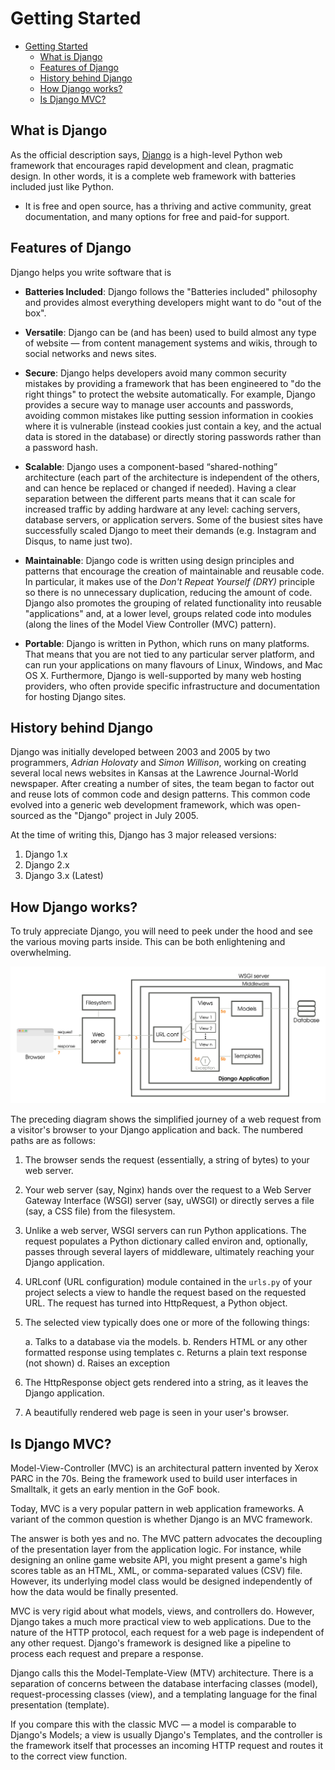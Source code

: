 # Getting Started

- [Getting Started](#getting-started)
  - [What is Django](#what-is-django)
  - [Features of Django](#features-of-django)
  - [History behind Django](#history-behind-django)
  - [How Django works?](#how-django-works)
  - [Is Django MVC?](#is-django-mvc)

## What is Django

As the official description says, [Django](https://djangoproject.com) is a high-level Python web framework that encourages rapid development and clean, pragmatic design. In other words, it is a complete web framework with batteries included just like Python.

- It is free and open source, has a thriving and active community, great documentation, and many options for free and paid-for support.

## Features of Django

Django helps you write software that is

- **Batteries Included**: Django follows the "Batteries included" philosophy and provides almost everything developers might want to do "out of the box".

- **Versatile**: Django can be (and has been) used to build almost any type of website — from content management systems and wikis, through to social networks and news sites.

- **Secure**: Django helps developers avoid many common security mistakes by providing a framework that has been engineered to "do the right things" to protect the website automatically. For example, Django provides a secure way to manage user accounts and passwords, avoiding common mistakes like putting session information in cookies where it is vulnerable (instead cookies just contain a key, and the actual data is stored in the
database) or directly storing passwords rather than a password hash.

- **Scalable**: Django uses a component-based “shared-nothing” architecture (each part of the architecture is independent of the others, and can hence be replaced or changed if needed). Having a clear separation between the different parts means that it can scale for increased traffic by adding hardware at any level: caching servers, database servers, or application servers. Some of the busiest sites have successfully scaled Django to meet
their demands (e.g. Instagram and Disqus, to name just two).

- **Maintainable**: Django code is written using design principles and patterns that encourage the creation of maintainable and reusable code. In particular, it makes use of the *Don't Repeat Yourself (DRY)* principle so there is no unnecessary duplication, reducing the amount of code. Django also promotes the grouping of related functionality into reusable "applications" and, at a lower level, groups related code into modules (along the lines of the Model View Controller (MVC) pattern).

- **Portable**: Django is written in Python, which runs on many platforms. That means that you are not tied to any particular server platform, and can run your applications on many flavours of Linux, Windows, and Mac OS X. Furthermore, Django is well-supported by many web hosting providers, who often provide specific infrastructure and documentation for hosting Django sites.

## History behind Django

Django was initially developed between 2003 and 2005 by two programmers, *Adrian Holovaty* and *Simon Willison*, working on creating several local news websites in Kansas at the Lawrence Journal-World newspaper. After creating a number of sites, the team began to factor out and reuse lots of common code and design patterns. This common code evolved into a generic web development framework, which was open-sourced as the "Django" project in
July 2005.

At the time of writing this, Django has 3 major released versions:

  1. Django 1.x
  2. Django 2.x
  3. Django 3.x (Latest)

## How Django works?

To truly appreciate Django, you will need to peek under the hood and see the various moving parts inside. This can be both enlightening and overwhelming.

![Django Architecture](assets/images/django_architecture.png)

The preceding diagram shows the simplified journey of a web request from a visitor's browser to your Django application and back. The numbered paths are as follows:

1. The browser sends the request (essentially, a string of bytes) to your web server.

2. Your web server (say, Nginx) hands over the request to a Web Server Gateway Interface (WSGI) server (say, uWSGI) or directly serves a file (say, a CSS file) from the filesystem.

3. Unlike a web server, WSGI servers can run Python applications. The request populates a Python dictionary called environ and, optionally, passes through several layers of middleware, ultimately reaching your Django application.

4. URLconf (URL configuration) module contained in the `urls.py` of your project selects a view to handle the request based on the requested URL. The request has turned into HttpRequest, a Python object.

5. The selected view typically does one or more of the following things:

    a. Talks to a database via the models.
    b. Renders HTML or any other formatted response using templates
    c. Returns a plain text response (not shown)
    d. Raises an exception

6. The HttpResponse object gets rendered into a string, as it leaves the Django application.

7. A beautifully rendered web page is seen in your user's browser.

## Is Django MVC?

Model-View-Controller (MVC) is an architectural pattern invented by Xerox PARC in the 70s. Being the framework used to build user interfaces in Smalltalk, it gets an early mention in the GoF book.

Today, MVC is a very popular pattern in web application frameworks. A variant of the common question is whether Django is an MVC framework.

The answer is both yes and no. The MVC pattern advocates the decoupling of the presentation layer from the application logic. For instance, while designing an online game website API, you might present a game's high scores table as an HTML, XML, or comma-separated values (CSV) file. However, its underlying model class would be designed independently of how the data would be finally presented.

MVC is very rigid about what models, views, and controllers do. However, Django takes a much more practical view to web applications. Due to the nature of the HTTP protocol, each request for a web page is independent of any other request. Django's framework is designed like a pipeline to process each request and prepare a response.

Django calls this the Model-Template-View (MTV) architecture. There is a separation of concerns between the database interfacing classes (model), request-processing classes (view), and a templating language for the final presentation (template).

If you compare this with the classic MVC — a model is comparable to Django's Models; a view is usually Django's Templates, and the controller is the framework itself that processes an incoming HTTP request and routes it to the correct view function.
